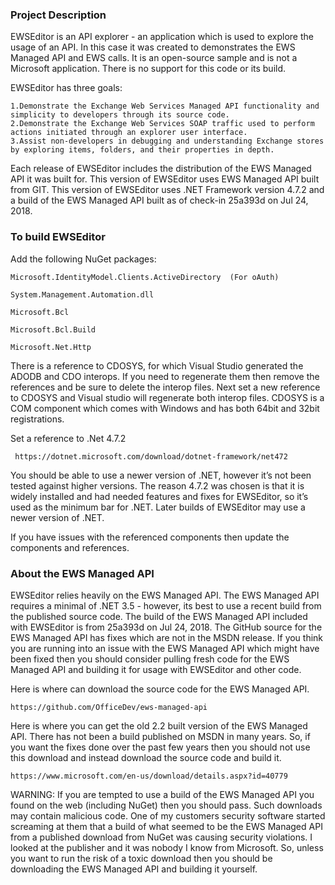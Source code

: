 ### Project Description

EWSEditor is an API explorer - an application which is used to explore the usage of an API.  In this case it was created to demonstrates 
the EWS Managed API and EWS calls.  It is an open-source sample and is not a Microsoft application.  There is no support for this code or its build. 

EWSEditor has three goals:

    1.Demonstrate the Exchange Web Services Managed API functionality and simplicity to developers through its source code. 
    2.Demonstrate the Exchange Web Services SOAP traffic used to perform actions initiated through an explorer user interface. 
    3.Assist non-developers in debugging and understanding Exchange stores by exploring items, folders, and their properties in depth. 

Each release of EWSEditor includes the distribution of the EWS Managed API it was built for. This version of EWSEditor uses EWS Managed API built from GIT. 
This version of EWSEditor uses .NET Framework version 4.7.2 and a build of the EWS Managed API built as of check-in 25a393d on Jul 24, 2018. 

### To build EWSEditor

Add the following NuGet packages:

    Microsoft.IdentityModel.Clients.ActiveDirectory  (For oAuth)

    System.Management.Automation.dll  

    Microsoft.Bcl

    Microsoft.Bcl.Build

    Microsoft.Net.Http

There is a reference to CDOSYS, for which Visual Studio generated the ADODB and CDO interops.  If you need to regenerate them 
then remove the references and be sure to delete the interop files. Next set a new reference to CDOSYS and Visual studio will 
regenerate both interop files.  CDOSYS is a COM component which comes with Windows and has both 64bit and 32bit registrations.

Set a reference to .Net 4.7.2

	 https://dotnet.microsoft.com/download/dotnet-framework/net472

You should be able to use a newer version of .NET, however it’s not been tested against higher versions. The reason 4.7.2 was
chosen is that it is widely installed and had needed features and fixes for EWSEditor, so it’s used as the minimum bar for .NET. 
Later builds of EWSEditor may use a newer version of .NET.

If you have issues with the referenced components then update the components and references.

### About the EWS Managed API

EWSEditor relies heavily on the EWS Managed API.  The EWS Managed API requires a minimal of .NET 3.5 - however, its best to use a recent build from 
the published source code. The build of the EWS Managed API included with EWSEditor is from 25a393d on Jul 24, 2018.  The GitHub source for the 
EWS Managed API has fixes which are not in the MSDN release.  If you think you are running into an issue with the EWS Managed API which might have 
been fixed then you should consider pulling fresh code for the EWS Managed API and building it for usage with EWSEditor and other code.   

Here is where can download the source code for the EWS Managed API.  

	https://github.com/OfficeDev/ews-managed-api

Here is where you can get the old 2.2 built version of the EWS Managed API.  There has not been a build published on MSDN in many years. 
So, if you want the fixes done over the past few years then you should not use this download and instead download the source code and build it.

	https://www.microsoft.com/en-us/download/details.aspx?id=40779

WARNING: If you are tempted to use a build of the EWS Managed API you found on the web (including NuGet) then you should pass. Such downloads may contain 
malicious code. One of my customers security software started screaming at them that a build of what seemed to be the EWS Managed API from a published
download from NuGet was causing security violations. I looked at the publisher and it was nobody I know from Microsoft.  So, unless you want to run 
the risk of a toxic download then you should be downloading the EWS Managed API and building it yourself.
